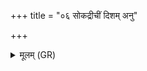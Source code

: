 +++
title = "०६ सोकद्रीचीं दिशम् अनु"

+++
<details><summary>मूलम् (GR)</summary>

सोकद्रीचीं दिशम् अनु व्य् अचलत् ततो नावर्त्स्यन्नमन्यत ।  
तं विराड् अनु व्य् अचलत् सर्वे च देवाः सर्वाश् च देवताः ।  
विराजे च वै स सर्वेषां देवानां सर्वासां च देवतानां च प्रियं (…) ।  
विराजे च वै स सर्वेभ्यश् च देवेभ्यः सर्वाभ्यश् च देवताभ्य आ वृश्चते (य …) ॥
</details>